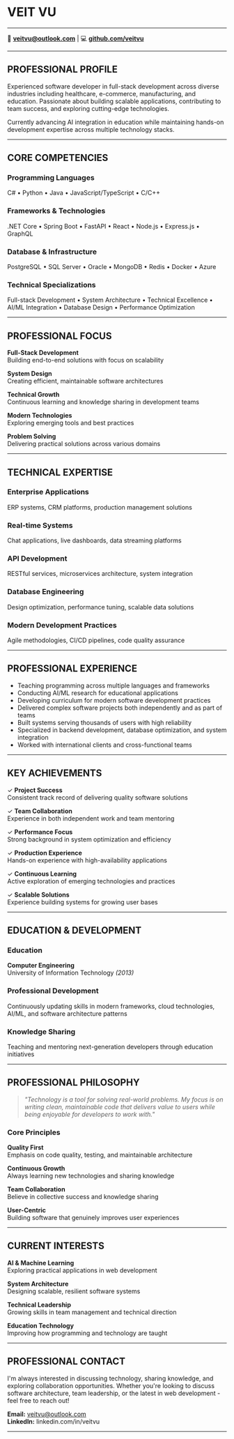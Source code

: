 # **VEIT VU**

---

📧 **veitvu@outlook.com** | 💻 **[github.com/veitvu](https://github.com/veitvu)**

---

## **PROFESSIONAL PROFILE**

Experienced software developer in full-stack development across diverse industries including healthcare, e-commerce, manufacturing, and education. Passionate about building scalable applications, contributing to team success, and exploring cutting-edge technologies.

Currently advancing AI integration in education while maintaining hands-on development expertise across multiple technology stacks.

---

## **CORE COMPETENCIES**

### **Programming Languages**
C# • Python • Java • JavaScript/TypeScript • C/C++

### **Frameworks & Technologies**
.NET Core • Spring Boot • FastAPI • React • Node.js • Express.js • GraphQL

### **Database & Infrastructure**
PostgreSQL • SQL Server • Oracle • MongoDB • Redis • Docker • Azure

### **Technical Specializations**
Full-stack Development • System Architecture • Technical Excellence • AI/ML Integration • Database Design • Performance Optimization

---

## **PROFESSIONAL FOCUS**

**Full-Stack Development**  
Building end-to-end solutions with focus on scalability

**System Design**  
Creating efficient, maintainable software architectures

**Technical Growth**  
Continuous learning and knowledge sharing in development teams

**Modern Technologies**  
Exploring emerging tools and best practices

**Problem Solving**  
Delivering practical solutions across various domains

---

## **TECHNICAL EXPERTISE**

### **Enterprise Applications**
ERP systems, CRM platforms, production management solutions

### **Real-time Systems**
Chat applications, live dashboards, data streaming platforms

### **API Development**
RESTful services, microservices architecture, system integration

### **Database Engineering**
Design optimization, performance tuning, scalable data solutions

### **Modern Development Practices**
Agile methodologies, CI/CD pipelines, code quality assurance

---

## **PROFESSIONAL EXPERIENCE**

- Teaching programming across multiple languages and frameworks
- Conducting AI/ML research for educational applications  
- Developing curriculum for modern software development practices
- Delivered complex software projects both independently and as part of teams
- Built systems serving thousands of users with high reliability
- Specialized in backend development, database optimization, and system integration
- Worked with international clients and cross-functional teams

---

## **KEY ACHIEVEMENTS**

✓ **Project Success**  
Consistent track record of delivering quality software solutions

✓ **Team Collaboration**  
Experience in both independent work and team mentoring

✓ **Performance Focus**  
Strong background in system optimization and efficiency

✓ **Production Experience**  
Hands-on experience with high-availability applications

✓ **Continuous Learning**  
Active exploration of emerging technologies and practices

✓ **Scalable Solutions**  
Experience building systems for growing user bases

---

## **EDUCATION & DEVELOPMENT**

### **Education**
**Computer Engineering**  
University of Information Technology *(2013)*

### **Professional Development**
Continuously updating skills in modern frameworks, cloud technologies, AI/ML, and software architecture patterns

### **Knowledge Sharing**
Teaching and mentoring next-generation developers through education initiatives

---

## **PROFESSIONAL PHILOSOPHY**

> *"Technology is a tool for solving real-world problems. My focus is on writing clean, maintainable code that delivers value to users while being enjoyable for developers to work with."*

### **Core Principles**

**Quality First**  
Emphasis on code quality, testing, and maintainable architecture

**Continuous Growth**  
Always learning new technologies and sharing knowledge

**Team Collaboration**  
Believe in collective success and knowledge sharing

**User-Centric**  
Building software that genuinely improves user experiences

---

## **CURRENT INTERESTS**

**AI & Machine Learning**  
Exploring practical applications in web development

**System Architecture**  
Designing scalable, resilient software systems

**Technical Leadership**  
Growing skills in team management and technical direction

**Education Technology**  
Improving how programming and technology are taught

---

## **PROFESSIONAL CONTACT**

I'm always interested in discussing technology, sharing knowledge, and exploring collaboration opportunities. Whether you're looking to discuss software architecture, team leadership, or the latest in web development - feel free to reach out!

**Email:** veitvu@outlook.com  
**LinkedIn:** linkedin.com/in/veitvu

---
